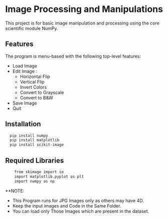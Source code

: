 # Image Processing and Manipulations

This project is for basic image manipulation and processing using the core scientific module NumPy. 


## Features

The program is menu-based with the following top-level features:
- Load Image
- Edit Image :
    - Horizontal Flip
    - Vertical Flip
    - Invert Colors
    - Convert to Grayscale
    - Convert to B&W
- Save Image
- Quit


## Installation


```bash
  pip install numpy
  pip install matplotlib
  pip install scikit-image
```
    
## Required Libraries

```bash
    from skimage import io
    import matplotlib.pyplot as plt
    import numpy as np
```

**NOTE:
* This Program runs for JPG Images only as others may have 4D.
* Keep the input images and Code in the Same Folder.
* You can load only Those Images which are present in the dataset.

